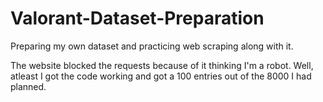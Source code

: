 # Valorant-Dataset-Preparation
Preparing my own dataset and practicing web scraping along with it.

The website blocked the requests because of it thinking I'm a robot. Well, atleast I got the code working and got a 100 entries out of the 8000 I had planned.
